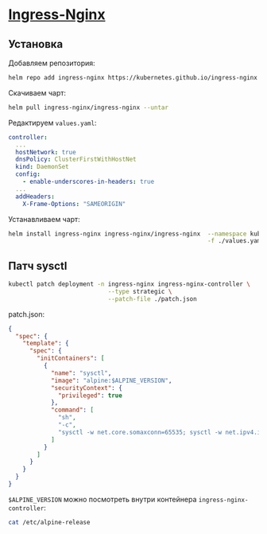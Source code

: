 # [Ingress-Nginx](https://github.com/kubernetes/ingress-nginx)

## Установка 

Добавляем репозитория:

```bash
helm repo add ingress-nginx https://kubernetes.github.io/ingress-nginx
```

Скачиваем чарт:

```bash
helm pull ingress-nginx/ingress-nginx --untar
```

Редактируем `values.yaml`:

```yaml
controller:
  ...
  hostNetwork: true
  dnsPolicy: ClusterFirstWithHostNet
  kind: DaemonSet
  config:
    - enable-underscores-in-headers: true
  ...
  addHeaders:
    X-Frame-Options: "SAMEORIGIN"
```

Устанавливаем чарт:

```bash
helm install ingress-nginx ingress-nginx/ingress-nginx  --namespace kube-system \
                                                        -f ./values.yaml
```

## Патч sysctl

```bash
kubectl patch deployment -n ingress-nginx ingress-nginx-controller \
                            --type strategic \
                            --patch-file ./patch.json
```

patch.json:

```json
{
  "spec": {
    "template": {
      "spec": {
        "initContainers": [
          {
            "name": "sysctl",
            "image": "alpine:$ALPINE_VERSION",
            "securityContext": {
              "privileged": true
            },
            "command": [
              "sh",
              "-c",
              "sysctl -w net.core.somaxconn=65535; sysctl -w net.ipv4.ip_local_port_range='1024 65000'; sysctl -w net.ipv4.tcp_tw_reuse=1"
            ]
          }
        ]
      }
    }
  }
}
```

`$ALPINE_VERSION` можно посмотреть внутри контейнера `ingress-nginx-controller`:

```bash
cat /etc/alpine-release
```
